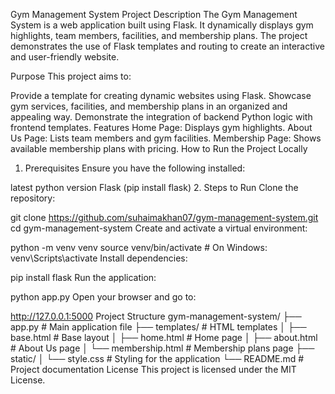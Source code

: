 Gym Management System
Project Description
The Gym Management System is a web application built using Flask. It dynamically displays gym highlights, team members, facilities, and membership plans. The project demonstrates the use of Flask templates and routing to create an interactive and user-friendly website.

Purpose
This project aims to:

Provide a template for creating dynamic websites using Flask.
Showcase gym services, facilities, and membership plans in an organized and appealing way.
Demonstrate the integration of backend Python logic with frontend templates.
Features
Home Page: Displays gym highlights.
About Us Page: Lists team members and gym facilities.
Membership Page: Shows available membership plans with pricing.
How to Run the Project Locally
1. Prerequisites
Ensure you have the following installed:

latest python version
Flask (pip install flask)
2. Steps to Run
Clone the repository:

git clone https://github.com/suhaimakhan07/gym-management-system.git
cd gym-management-system
Create and activate a virtual environment:

python -m venv venv
source venv/bin/activate  # On Windows: venv\Scripts\activate
Install dependencies:

pip install flask
Run the application:


python app.py
Open your browser and go to:


http://127.0.0.1:5000
Project Structure
gym-management-system/
├── app.py                 # Main application file
├── templates/             # HTML templates
│   ├── base.html          # Base layout
│   ├── home.html          # Home page
│   ├── about.html         # About Us page
│   └── membership.html    # Membership plans page
├── static/
│   └── style.css          # Styling for the application
└── README.md              # Project documentation
License
This project is licensed under the MIT License.
